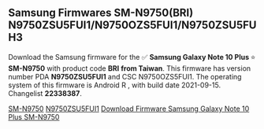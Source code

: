 <h2>Samsung Firmwares SM-N9750(BRI) N9750ZSU5FUI1/N9750OZS5FUI1/N9750ZSU5FUH3</h2>
Download the Samsung firmware for the ✅ <strong>Samsung Galaxy Note 10 Plus </strong> ⭐ <strong>SM-N9750</strong> with product code <strong>BRI</strong> <strong> from Taiwan</strong>. This firmware has version number PDA <strong>N9750ZSU5FUI1</strong> and CSC N9750OZS5FUI1. The operating system of this firmware is Android R , with build date 2021-09-15. Changelist <strong>22338387</strong>.


[SM-N9750](https://samfirm.shop/samsung/model/SM-N9750)
[N9750ZSU5FUI1](https://samfirm.shop/samsung/pda/N9750ZSU5FUI1)
[Download Firmware Samsung Galaxy Note 10 Plus SM-N9750](https://samfirm.shop/samsung/firmware/456596)
